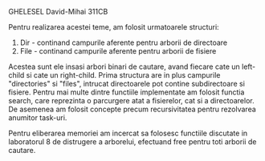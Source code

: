 GHELESEL David-Mihai 311CB

Pentru realizarea acestei teme, am folosit urmatoarele structuri:
1. Dir - continand campurile aferente pentru arborii de directoare
2. File - continand campurile aferente pentru arborii de fisiere

Acestea sunt ele insasi arbori binari de cautare, avand fiecare cate un left-child si cate un right-child. Prima structura are in plus campurile "directories" si "files", intrucat directoarele pot contine subdirectoare si fisiere. Pentru mai multe dintre functiile implementate am folosit functia search, care reprezinta o parcurgere atat a fisierelor, cat si a directoarelor. De asemenea am folosit concepte precum recursivitatea pentru rezolvarea anumitor task-uri.

Pentru eliberarea memoriei am incercat sa folosesc functiile discutate in laboratorul 8 de distrugere a arborelui, efectuand free pentru toti arborii de cautare.